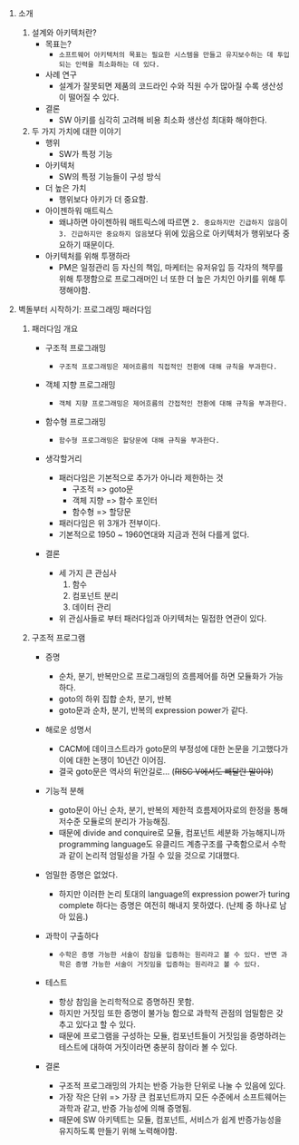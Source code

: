 1. 소개

   1. 설계와 아키텍처란?
      - 목표는?
        - `소프트웨어 아키텍처의 목표는 필요한 시스템을 만들고 유지보수하는 데 투입되는 인력을 최소화하는 데 있다.`
      - 사례 연구
        - 설계가 잘못되면 제품의 코드라인 수와 직원 수가 많아질 수록 생산성이 떨어질 수 있다.
      - 결론
        - SW 아키를 심각히 고려해 비용 최소화 생산성 최대화 해야한다.
   2. 두 가지 가치에 대한 이야기
      - 행위
        - SW가 특정 기능
      - 아키텍처
        - SW의 특정 기능들이 구성 방식
      - 더 높은 가치
        - 행위보다 아키가 더 중요함.
      - 아이젠하워 매트릭스
        - 왜냐하면 아이젠하워 매트릭스에 따르면 `2. 중요하지만 긴급하지 않음`이 `3. 긴급하지만 중요하지 않음`보다 위에 있음으로 아키텍처가 행위보다 중요하기 때문이다.
      - 아키텍처를 위해 투쟁하라
        - PM은 일정관리 등 자신의 책임, 마케터는 유저유입 등 각자의 책무를 위해 투쟁함으로 프로그래머인 너 또한 더 높은 가치인 아키를 위해 투쟁해야함.

2. 벽돌부터 시작하기: 프로그래밍 패러다임

   1. 패러다임 개요

      - 구조적 프로그래밍
        - `구조적 프로그래밍은 제어흐름의 직접적인 전환에 대해 규칙을 부과한다.`

      - 객체 지향 프로그래밍
        - `객체 지향 프로그래밍은 제어흐름의 간접적인 전환에 대해 규칙을 부과한다.`

      - 함수형 프로그래밍
        - `함수형 프로그래밍은 할당문에 대해 규칙을 부과한다.`

      - 생각할거리
        - 패러다임은 기본적으로 추가가 아니라 제한하는 것
          - 구조적 => goto문
          - 객체 지향 => 함수 포인터
          - 함수형 => 할당문
        - 패러다임은 위 3개가 전부이다.
        - 기본적으로 1950 ~ 1960연대와 지금과 전혀 다를게 없다.

      - 결론
        - 세 가지 큰 관심사 
          1. 함수
          2. 컴포넌트 분리
          3. 데이터 관리
        - 위 관심사들로 부터 패러다임과 아키텍처는 밀접한 연관이 있다.

   2. 구조적 프로그램

      - 증명
        - 순차, 분기, 반복만으로 프로그래밍의 흐름제어를 하면 모듈화가 가능하다.
        - goto의 하위 집합 순차, 분기, 반복
        - goto문과 순차, 분기, 반복의 expression power가 같다.

      - 해로운 성명서
        - CACM에 데이크스트라가 goto문의 부정성에 대한 논문을 기고했다가 이에 대한 논쟁이 10년간 이어짐.
        - 결국 goto문은 역사의 뒤안길로… (~~RISC V에서도 빼달란 말이야~~)

      - 기능적 분해
        - goto문이 아닌 순차, 분기, 반복의 제한적 흐름제어자로의 한정을 통해 저수준 모듈로의 분리가 가능해짐.
        - 때문에 divide and conquire로 모듈, 컴포넌트 세분화 가능해지니까 programming language도 유클리드 계층구조를 구축함으로서 수학과 같이 논리적 엄밀성을 가질 수 있을 것으로 기대했다.

      - 엄밀한 증명은 없었다.
        - 하지만 이러한 논리 토대의 language의 expression power가 turing complete 하다는 증명은 여전히 해내지 못하였다. (난제 중 하나로 남아 있음.)

      - 과학이 구출하다
        - `수학은 증명 가능한 서술이 참임을 입증하는 원리라고 볼 수 있다. 반면 과학은 증명 가능한 서술이 거짓임을 입증하는 원리라고 볼 수 있다.`

      - 테스트
        - 항상 참임을 논리학적으로 증명하진 못함.
        - 하지만 거짓임 또한 증명이 불가능 함으로 과학적 관점의 엄밀함은 갖추고 있다고 할 수 있다.
        - 때문에 프로그램을 구성하는 모듈, 컴포넌트들이 거짓임을 증명하려는 테스트에 대하여 거짓이라면 충분히 참이라 볼 수 있다.

      - 결론
        - 구조적 프로그래밍의 가치는 반증 가능한 단위로 나눌 수 있음에 있다.
        - 가장 작은 단위 => 가장 큰 컴포넌트까지 모든 수준에서 소프트웨어는 과학과 같고, 반증 가능성에 의해 증명됨.
        - 때문에 SW 아키텍트는 모듈, 컴포넌트, 서비스가 쉽게 반증가능성을 유지하도록 만들기 위해 노력해야함.